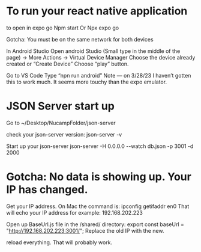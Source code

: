 # To run your react native application

to open in expo go
Npm start
Or
Npx expo go

Gotcha:
You must be on the same network for both devices

In Android Studio
Open android Studio
(Small type in the middle of the page) -> More Actions -> Virtual Device Manager
Choose the device already created or “Create Device”
Choose “play” button.

Go to VS Code
Type “npn run android”
Note — on 3/28/23 I haven’t gotten this to work much. It seems more touchy than the expo emulator.

# JSON Server start up

Go to
~/Desktop/NucampFolder/json-server

check your json-server version:
json-server -v

Start up your json-server
json-server -H 0.0.0.0 --watch db.json -p 3001 -d 2000

# Gotcha: No data is showing up. Your IP has changed.

Get your IP address. On Mac the command is:
ipconfig getifaddr en0
That will echo your IP address for example:
192.168.202.223

Open up BaseUrl.js file in the /shared/ directory:
export const baseUrl = "http://192.168.202.223:3001/";
Replace the old IP with the new.

reload everything. That will probably work.
